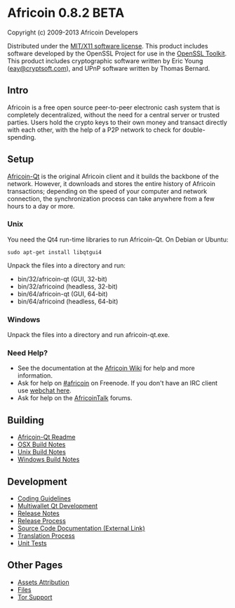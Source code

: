 Africoin 0.8.2 BETA 
====================

Copyright (c) 2009-2013 Africoin Developers

Distributed under the [MIT/X11 software license](http://www.opensource.org/licenses/mit-license.php).
This product includes software developed by the OpenSSL Project for use in the [OpenSSL Toolkit](http://www.openssl.org/). This product includes
cryptographic software written by Eric Young ([eay@cryptsoft.com](mailto:eay@cryptsoft.com)), and UPnP software written by Thomas Bernard.


Intro
---------------------
Africoin is a free open source peer-to-peer electronic cash system that is
completely decentralized, without the need for a central server or trusted
parties.  Users hold the crypto keys to their own money and transact directly
with each other, with the help of a P2P network to check for double-spending.


Setup
---------------------
[Africoin-Qt](http://africoin.org/en/download) is the original Africoin client and it builds the backbone of the network. However, it downloads and stores the entire history of Africoin transactions; depending on the speed of your computer and network connection, the synchronization process can take anywhere from a few hours to a day or more.

### Unix

You need the Qt4 run-time libraries to run Africoin-Qt. On Debian or Ubuntu:

	sudo apt-get install libqtgui4

Unpack the files into a directory and run:

- bin/32/africoin-qt (GUI, 32-bit)
- bin/32/africoind (headless, 32-bit)
- bin/64/africoin-qt (GUI, 64-bit)
- bin/64/africoind (headless, 64-bit)



### Windows

Unpack the files into a directory and run africoin-qt.exe.

### Need Help?

* See the documentation at the [Africoin Wiki](https://en.africoin.it/wiki/Main_Page)
for help and more information.
* Ask for help on [#africoin](http://webchat.freenode.net?channels=africoin) on Freenode. If you don't have an IRC client use [webchat here](http://webchat.freenode.net?channels=africoin).
* Ask for help on the [AfricoinTalk](https://africointalk.org/) forums.

Building
---------------------
- [Africoin-Qt Readme](readme-qt.md)
- [OSX Build Notes](build-osx.md)
- [Unix Build Notes](build-unix.md)
- [Windows Build Notes](build-msw.md)

Development
---------------------
- [Coding Guidelines](coding.md)
- [Multiwallet Qt Development](multiwallet-qt.md)
- [Release Notes](release-notes.md)
- [Release Process](release-process.md)
- [Source Code Documentation (External Link)](https://dev.visucore.com/africoin/doxygen/)
- [Translation Process](translation_process.md)
- [Unit Tests](unit-tests.md)

Other Pages
---------------------
- [Assets Attribution](assets-attribution.md)
- [Files](files.md)
- [Tor Support](tor.md)